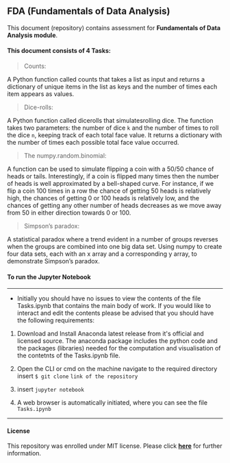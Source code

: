 ## FDA (Fundamentals of Data Analysis)

This document (repository) contains assessment for **Fundamentals of Data Analysis module**.

#### This document consists of 4 Tasks:

> Counts:

A Python function called counts that takes a list as input and returns a dictionary of unique items in the list as keys and the number of times each item appears as values.

> Dice-rolls:

A Python function called dicerolls that simulatesrolling dice. The function takes two parameters: the number of dice `k` and the number of times to roll the dice `n`, keeping track of each total face value. It returns a dictionary with the number of times each possible total face value occurred.

> The numpy.random.binomial:

A function can be used to simulate flipping a coin with a 50/50 chance of heads or tails. Interestingly, if a coin is flipped many times then the number of heads is well approximated by a bell-shaped curve. For instance, if we flip a coin 100 times in a row the chance of getting 50 heads is relatively high, the chances of getting 0 or 100 heads is relatively low, and the chances of getting any other number of heads decreases as we  move away from 50 in either direction towards 0 or 100.

> Simpson’s paradox:

A statistical paradox where a trend evident in a number of groups reverses when the groups are combined into one big data set. Using numpy to create four data sets, each with an x array and a corresponding y array, to demonstrate Simpson’s paradox.


#### To run the Jupyter Notebook
***

- Initially you should have no issues to view the contents of the file Tasks.ipynb that contains the main body of work. If you would like to interact and edit the contents please be advised that you should have the following requirements:

1. Download and Install Anaconda latest release from it's official and licensed source. The anaconda package includes the python code and the packages (libraries) needed for the computation and visualisation of the contetnts of the Tasks.ipynb file.

2. Open the CLI or cmd on the machine navigate to the required directory insert `$ git clone` `link of the repository`

3. insert `jupyter notebook`

4. A web browser is automatically initiated, where you can see the file `Tasks.ipynb`

****

#### License

This repository was enrolled under MIT license. Please click [**here**](https://github.com/G00387867/FDA/blob/main/LICENSE) for further information.

